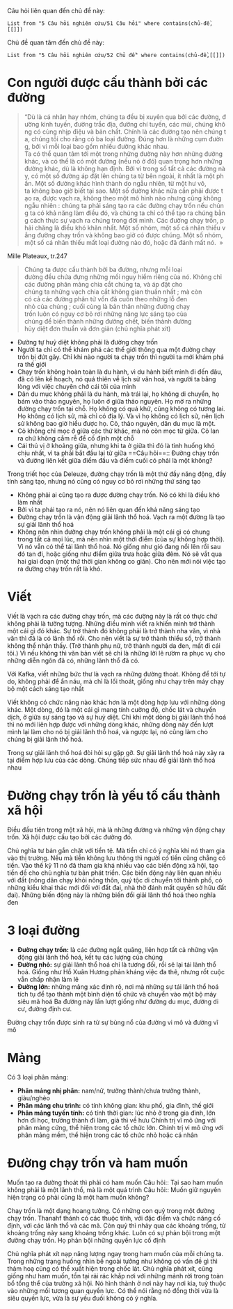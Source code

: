 Câu hỏi liên quan đến chủ đề này:
```dataview
List from "5 Câu hỏi nghiên cứu/51 Câu hỏi" where contains(chủ-đề,[[]]) 
```

Chủ đề quan tâm đến chủ đề này:
```dataview
List from "5 Câu hỏi nghiên cứu/52 Chủ đề" where contains(chủ-đề,[[]]) 
```

# Con người được cấu thành bởi các đường
>“Dù là cá nhân hay nhóm, chúng ta đều bị xuyên qua bởi các đường, đường kinh tuyến, đường trắc địa, đường chí tuyến, các múi, chúng không có cùng nhịp điệu và bản chất. Chính là các đường tạo nên chúng ta, chúng tôi cho rằng có ba loại đường. Đúng hơn là những cụm đường, bởi vì mỗi loại bao gồm nhiều đường khác nhau. Ta có thể quan tâm tới một trong những đường này hơn những đường khác, và có thể là có một đường (nếu nó ở đó) quan trọng hơn những đường khác, dù là không hạn định. Bởi vì trong số tất cả các đường này, có một số đường áp đặt lên chúng ta từ bên ngoài, ít nhất là một phần. Một số đường khác hình thành do ngẫu nhiên, từ một hư vô, ta không bao giờ biết tại sao. Một số đường khác nữa cần phải được tạo ra, được vạch ra, không theo một mô hình nào nhưng cũng không ngẫu nhiên : chúng ta phải sáng tạo ra các đường chạy trốn nếu chúng ta có khả năng làm điều đó, và chúng ta chỉ có thể tạo ra chúng bằng cách thực sự vạch ra chúng trong đời mình. Các đường chạy trốn, phải chăng là điều khó khăn nhất. Một số nhóm, một số cá nhân thiếu vắng đường chạy trốn và không bao giờ có được chúng. Một số nhóm, một số cá nhân thiếu mất loại đường nào đó, hoặc đã đánh mất nó.  »​

Mille Plateaux, tr.247
>Chúng ta được cấu thành bởi ba đường, nhưng mỗi loại đường đều chứa đựng những mối nguy hiểm riêng của nó. Không chỉ các đường phân mảng chia cắt chúng ta, và áp đặt cho chúng ta những vạch chia cắt không gian thuần nhất ; mà còn có cả các đường phân tử vốn đã cuốn theo những lỗ đen nhỏ của chúng ; cuối cùng là bản thân những đường chạy trốn luôn có nguy cơ bỏ rơi những năng lực sáng tạo của chúng để biến thành những đường chết, biến thành đường hủy diệt đơn thuần và đơn giản (chủ nghĩa phát xít)

- Đường tự huỷ diệt không phải là đường chạy trốn
- Người ta chỉ có thể khám phá các thế giới thông qua một đường chạy trốn bị đứt gãy. Chỉ khi nào người ta chạy trốn thì người ta mới khám phá ra thế giới
- Chạy trốn không hoàn toàn là du hành, vì du hành biết mình đi đến đâu, đã có lên kế hoạch, nó quá thiên về lịch sử văn hoá, và người ta bằng lòng với việc chuyên chở cái tôi của mình
- Dân du mục không phải là du hành, mà trái lại, họ không di chuyển, họ bám vào thảo nguyên, họ luôn ở giữa thảo nguyên. Họ mở ra những đường chạy trốn tại chỗ. Họ không có quá khứ, cũng không có tương lai. Họ không có lịch sử, mà chỉ có địa lý. Và vì họ không có lịch sử, nên lịch sử không bao giờ hiểu được họ. Cỏ, thảo nguyên, dân du mục là một.
- Cỏ không chỉ mọc ở giữa các thứ khác, mà nó còn mọc từ giữa. Cỏ lan ra chứ không cắm rễ để cố định một chỗ
- Cái thú vị ở khoảng giữa, nhưng khi ta ở giữa thì đó là tình huống khó chịu nhất, vì ta phải bắt đầu lại từ giữa
==Câu hỏi==:: Đường chạy trốn và đường liên kết giữa điểm đầu và điểm cuối có phải là một không?

Trong triết học của Deleuze, đường chạy trốn là một thứ đầy năng động, đầy tính sáng tạo, nhưng nó cũng có nguy cơ bỏ rơi những thứ sáng tạo


- Không phải ai cũng tạo ra được đường chạy trốn. Nó có khi là điều khó làm nhất
- Bởi vì ta phải tạo ra nó, nên nó liên quan đến khả năng sáng tạo
- Đường chạy trốn là vận động giải lãnh thổ hoá. Vạch ra một đường là tạo sự giải lãnh thổ hoá
- Không nên nhìn đường chạy trốn không phải là một cái gì có chung trong tất cả mọi lúc, mà nên nhìn một thời điểm (của sự không hợp thời). Vì nó vẫn có thể tái lãnh thổ hoá. Nó giống như gió đang nổi lên rồi sau đó tan đi, hoặc giống như điểm giữa trưa hoặc giữa đêm. Nó sẽ vắt qua hai giai đoạn (một thứ thời gian không co giãn). Cho nên mới nói việc tạo ra đường chạy trốn rất là khó.
# Viết
Viết là vạch ra các đường chạy trốn, mà các đường này là rất có thực chứ không phải là tưởng tượng. Những điều mình viết ra khiến mình trở thành một cái gì đó khác. Sự trở thành đó không phải là trở thành nha văn, vì nhà văn thì đã là có lãnh thổ rồi. Cho nên viết là sự trở thành thiểu số, trở thành không thể nhận thấy. (Trở thành phụ nữ, trở thành người da đen, mất đi cái tôi.) Vì nếu không thì văn bản viết sẽ chỉ là những lời lẽ rườm ra phục vụ cho những diễn ngôn đã có, những lãnh thổ đã có.

Với Kafka, viết những bức thư là vạch ra những đường thoát. Không để tới tự do, không phải để ẩn náu, mà chỉ là lối thoát, giống như chạy trên máy chạy bộ một cách sáng tạo nhất

Viết không có chức năng nào khác hơn là một dòng hợp lưu với những dòng khác. Một dòng, đó là một cái gì mang tính cường độ, chốc lát và chuyển dịch, ở giữa sự sáng tạo và sự huỷ diệt. Chỉ khi một dòng bị giải lãnh thổ hoá thì nó mới liên hợp được với những dòng khác, những dòng này đến lượt mình lại làm cho nó bị giải lãnh thổ hoá, và ngược lại, nó cũng làm cho chúng bị giải lãnh thổ hoá.

Trong sự giải lãnh thổ hoá đòi hỏi sự gặp gỡ. Sự giải lãnh thổ hoá này xảy ra tại điểm hợp lưu của các dòng. Chúng tiếp sức nhau để giải lãnh thổ hoá nhau

# Đường chạy trốn là yếu tố cấu thành xã hội
Điều đầu tiên trong một xã hội, mà là những đường và những vận động chạy trốn. Xã hội được cấu tạo bởi các đường đó.

Chủ nghĩa tư bản gắn chặt với tiền tệ. Mà tiền chỉ có ý nghĩa khi nó tham gia vào thị trường. Nếu mà tiền không lưu thông thì người có tiền cũng chẳng có tiền. Vào thế kỷ 11 nó đã tham gia khá nhiều vào các biến động xã hội, tạo tiền đề cho chủ nghĩa tư bản phát triển. Các biến động này liên quan nhiều với đất (nông dân chạy khỏi nông thôn, quý tộc di chuyển tới thành phố, có những kiểu khai thác mới đối với đất đai, nhà thờ đánh mất quyền sở hữu đất đai). Những biến động này là những biến đổi giải lãnh thổ hoá theo nghĩa đen

# 3 loại đường
- **Đường chạy trốn:** là các đường ngắt quãng, liên hợp tất cả những vận động giải lãnh thổ hoá, kết tụ các lượng của chúng
- **Đường nhỏ:** sự giải lãnh thổ hoá chỉ là tương đối, rồi sẽ lại tái lãnh thổ hoá. Giống như Hồ Xuân Hương phản kháng việc đa thê, nhưng rốt cuộc vẫn chấp nhận làm lẽ
- **Đường lớn:** những mảng xác định rõ, nơi mà những sự tái lãnh thổ hoá tích tụ để tạo thành một bình diện tổ chức và chuyển vào một bộ máy siêu mã hoá
Ba đường này lần lượt giống như đường du mục, đường di cư, đường định cư. 

Đường chạy trốn được sinh ra từ sự bùng nổ của đường vi mô và đường vĩ mô

# Mảng
Có 3 loại phân mảng:
- **Phân mảng nhị phân:** nam/nữ, trưởng thành/chưa trưởng thành, giàu/nghèo
- **Phân mảng chu trình:** có tính không gian: khu phố, gia đình, thế giới
- **Phân mảng tuyến tính:** có tính thời gian: lúc nhỏ ở trong gia đình, lớn hơn đi học, trưởng thành đi làm, già thì về hưu
Chính trị vĩ mô ứng với phân mảng cứng, thể hiện trong các tổ chức lớn. Chính trị vi mô ứng với phân mảng mềm, thể hiện trong các tổ chức nhỏ hoặc cá nhân 

# Đường chạy trốn và ham muốn
Muốn tạo ra đường thoát thì phải có ham muốn
Câu hỏi:: Tại sao ham muốn không phải là một lãnh thổ, mà là một quá trình
Câu hỏi:: Muốn giữ nguyên hiện trạng có phải cũng là một ham muốn không?

Chạy trốn là một dạng hoang tưởng. Có những con quỷ trong một đường chạy trốn. Thanahf thánh có các thuộc tính, với đặc điểm và chức năng cố định, với các lãnh thổ và các mã. Còn quỷ thì nhảy qua các khoảng trống, từ khoảng trống này sang khoảng trống khác. 
Luôn có sự phản bội trong một đường chạy trốn. Họ phản bội những quyền lực cố định 

Chủ nghĩa phát xít nạp năng lượng ngay trong ham muốn của mỗi chúng ta. Trong những trạng huống nhìn bề ngoài tưởng như không có vấn đề gì thì thảm hoạ cũng có thể xuất hiện trong chốc lát. Chủ nghĩa phát xít, cũng giống như ham muốn, tồn tại rải rác khắp nơi với những mảnh rời trong toàn bổ tổng thể của trường xã hội. Nó hình thành ở nơi này hay nơi kia, tuỳ thuộc vào những mối tương quan quyền lực. Có thể nói rằng nó đồng thời vừa là siêu quyền lực, vừa là sự yếu đuối không có ý nghĩa.